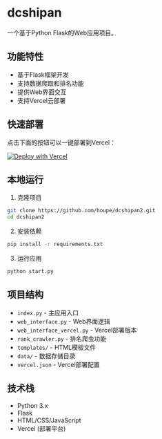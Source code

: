# dcshipan

一个基于Python Flask的Web应用项目。

## 功能特性

- 基于Flask框架开发
- 支持数据爬取和排名功能
- 提供Web界面交互
- 支持Vercel云部署

## 快速部署

点击下面的按钮可以一键部署到Vercel：

[![Deploy with Vercel](https://vercel.com/button)](https://vercel.com/new/clone?repository-url=https://github.com/houpe/dcshipan2)

## 本地运行

1. 克隆项目
```bash
git clone https://github.com/houpe/dcshipan2.git
cd dcshipan2
```

2. 安装依赖
```bash
pip install -r requirements.txt
```

3. 运行应用
```bash
python start.py
```

## 项目结构

- `index.py` - 主应用入口
- `web_interface.py` - Web界面逻辑
- `web_interface_vercel.py` - Vercel部署版本
- `rank_crawler.py` - 排名爬虫功能
- `templates/` - HTML模板文件
- `data/` - 数据存储目录
- `vercel.json` - Vercel部署配置

## 技术栈

- Python 3.x
- Flask
- HTML/CSS/JavaScript
- Vercel (部署平台)